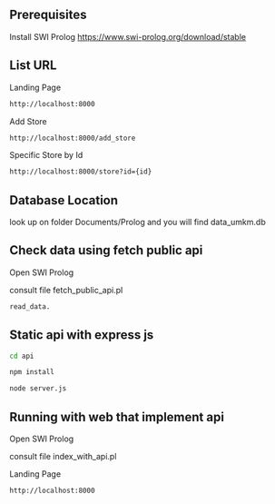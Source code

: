 ## Prerequisites

Install SWI Prolog
https://www.swi-prolog.org/download/stable


## List URL

Landing Page

```sh
http://localhost:8000
```

Add Store

```sh
http://localhost:8000/add_store
```

Specific Store by Id

```sh
http://localhost:8000/store?id={id}
```


## Database Location

look up on folder Documents/Prolog and you will find data_umkm.db

## Check data using fetch public api

Open SWI Prolog

consult file fetch_public_api.pl

```sh
read_data.
```


## Static api with express js

```sh
cd api
```

```sh
npm install
```

```sh
node server.js
```

## Running with web that implement api

Open SWI Prolog

consult file index_with_api.pl

Landing Page

```sh
http://localhost:8000
```
